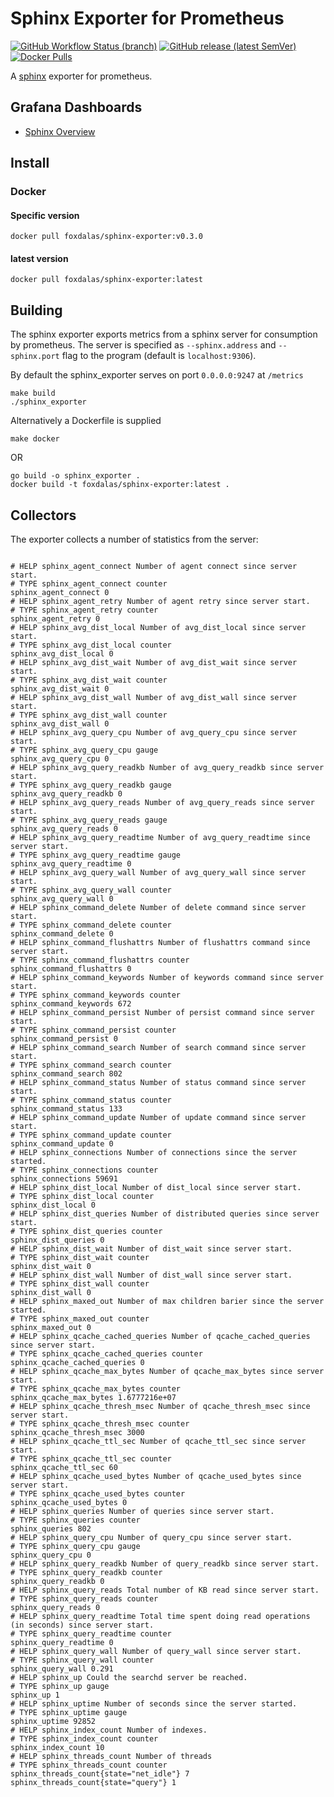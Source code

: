 # Sphinx Exporter for Prometheus

[![GitHub Workflow Status (branch)](https://img.shields.io/github/workflow/status/foxdalas/sphinx_exporter/build-and-test/master?style=for-the-badge)](https://github.com/foxdalas/sphinx_exporter/actions)
[![GitHub release (latest SemVer)](https://img.shields.io/github/v/release/foxdalas/sphinx_exporter?style=for-the-badge)](https://github.com/foxdalas/sphinx_exporter/releases)
[![Docker Pulls](https://img.shields.io/docker/pulls/foxdalas/sphinx-exporter?style=for-the-badge)](https://hub.docker.com/repository/docker/foxdalas/sphinx-exporter)

A [sphinx](http://sphinxsearch.com) exporter for prometheus.

## Grafana Dashboards

* [Sphinx Overview](https://github.com/foxdalas/sphinx_exporter/blob/master/grafana_dashboard/Sphinx_Overview.json)

## Install
### Docker
#### Specific version
```
docker pull foxdalas/sphinx-exporter:v0.3.0
```
#### latest version
```
docker pull foxdalas/sphinx-exporter:latest
```

## Building

The sphinx exporter exports metrics from a sphinx server for
consumption by prometheus. The server is specified as `--sphinx.address` and `--sphinx.port` flag
to the program (default is `localhost:9306`).

By default the sphinx_exporter serves on port `0.0.0.0:9247` at `/metrics`

```
make build
./sphinx_exporter
```

Alternatively a Dockerfile is supplied

```
make docker
```
OR
```
go build -o sphinx_exporter .
docker build -t foxdalas/sphinx-exporter:latest .
```

## Collectors

The exporter collects a number of statistics from the server:

```

# HELP sphinx_agent_connect Number of agent connect since server start.
# TYPE sphinx_agent_connect counter
sphinx_agent_connect 0
# HELP sphinx_agent_retry Number of agent retry since server start.
# TYPE sphinx_agent_retry counter
sphinx_agent_retry 0
# HELP sphinx_avg_dist_local Number of avg_dist_local since server start.
# TYPE sphinx_avg_dist_local counter
sphinx_avg_dist_local 0
# HELP sphinx_avg_dist_wait Number of avg_dist_wait since server start.
# TYPE sphinx_avg_dist_wait counter
sphinx_avg_dist_wait 0
# HELP sphinx_avg_dist_wall Number of avg_dist_wall since server start.
# TYPE sphinx_avg_dist_wall counter
sphinx_avg_dist_wall 0
# HELP sphinx_avg_query_cpu Number of avg_query_cpu since server start.
# TYPE sphinx_avg_query_cpu gauge
sphinx_avg_query_cpu 0
# HELP sphinx_avg_query_readkb Number of avg_query_readkb since server start.
# TYPE sphinx_avg_query_readkb gauge
sphinx_avg_query_readkb 0
# HELP sphinx_avg_query_reads Number of avg_query_reads since server start.
# TYPE sphinx_avg_query_reads gauge
sphinx_avg_query_reads 0
# HELP sphinx_avg_query_readtime Number of avg_query_readtime since server start.
# TYPE sphinx_avg_query_readtime gauge
sphinx_avg_query_readtime 0
# HELP sphinx_avg_query_wall Number of avg_query_wall since server start.
# TYPE sphinx_avg_query_wall counter
sphinx_avg_query_wall 0
# HELP sphinx_command_delete Number of delete command since server start.
# TYPE sphinx_command_delete counter
sphinx_command_delete 0
# HELP sphinx_command_flushattrs Number of flushattrs command since server start.
# TYPE sphinx_command_flushattrs counter
sphinx_command_flushattrs 0
# HELP sphinx_command_keywords Number of keywords command since server start.
# TYPE sphinx_command_keywords counter
sphinx_command_keywords 672
# HELP sphinx_command_persist Number of persist command since server start.
# TYPE sphinx_command_persist counter
sphinx_command_persist 0
# HELP sphinx_command_search Number of search command since server start.
# TYPE sphinx_command_search counter
sphinx_command_search 802
# HELP sphinx_command_status Number of status command since server start.
# TYPE sphinx_command_status counter
sphinx_command_status 133
# HELP sphinx_command_update Number of update command since server start.
# TYPE sphinx_command_update counter
sphinx_command_update 0
# HELP sphinx_connections Number of connections since the server started.
# TYPE sphinx_connections counter
sphinx_connections 59691
# HELP sphinx_dist_local Number of dist_local since server start.
# TYPE sphinx_dist_local counter
sphinx_dist_local 0
# HELP sphinx_dist_queries Number of distributed queries since server start.
# TYPE sphinx_dist_queries counter
sphinx_dist_queries 0
# HELP sphinx_dist_wait Number of dist_wait since server start.
# TYPE sphinx_dist_wait counter
sphinx_dist_wait 0
# HELP sphinx_dist_wall Number of dist_wall since server start.
# TYPE sphinx_dist_wall counter
sphinx_dist_wall 0
# HELP sphinx_maxed_out Number of max children barier since the server started.
# TYPE sphinx_maxed_out counter
sphinx_maxed_out 0
# HELP sphinx_qcache_cached_queries Number of qcache_cached_queries since server start.
# TYPE sphinx_qcache_cached_queries counter
sphinx_qcache_cached_queries 0
# HELP sphinx_qcache_max_bytes Number of qcache_max_bytes since server start.
# TYPE sphinx_qcache_max_bytes counter
sphinx_qcache_max_bytes 1.6777216e+07
# HELP sphinx_qcache_thresh_msec Number of qcache_thresh_msec since server start.
# TYPE sphinx_qcache_thresh_msec counter
sphinx_qcache_thresh_msec 3000
# HELP sphinx_qcache_ttl_sec Number of qcache_ttl_sec since server start.
# TYPE sphinx_qcache_ttl_sec counter
sphinx_qcache_ttl_sec 60
# HELP sphinx_qcache_used_bytes Number of qcache_used_bytes since server start.
# TYPE sphinx_qcache_used_bytes counter
sphinx_qcache_used_bytes 0
# HELP sphinx_queries Number of queries since server start.
# TYPE sphinx_queries counter
sphinx_queries 802
# HELP sphinx_query_cpu Number of query_cpu since server start.
# TYPE sphinx_query_cpu gauge
sphinx_query_cpu 0
# HELP sphinx_query_readkb Number of query_readkb since server start.
# TYPE sphinx_query_readkb counter
sphinx_query_readkb 0
# HELP sphinx_query_reads Total number of KB read since server start.
# TYPE sphinx_query_reads counter
sphinx_query_reads 0
# HELP sphinx_query_readtime Total time spent doing read operations (in seconds) since server start.
# TYPE sphinx_query_readtime counter
sphinx_query_readtime 0
# HELP sphinx_query_wall Number of query_wall since server start.
# TYPE sphinx_query_wall counter
sphinx_query_wall 0.291
# HELP sphinx_up Could the searchd server be reached.
# TYPE sphinx_up gauge
sphinx_up 1
# HELP sphinx_uptime Number of seconds since the server started.
# TYPE sphinx_uptime gauge
sphinx_uptime 92852
# HELP sphinx_index_count Number of indexes.
# TYPE sphinx_index_count counter
sphinx_index_count 10
# HELP sphinx_threads_count Number of threads
# TYPE sphinx_threads_count counter
sphinx_threads_count{state="net_idle"} 7
sphinx_threads_count{state="query"} 1
```
